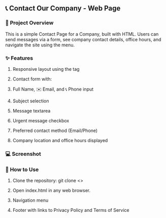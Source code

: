 ## 📞 **Contact Our Company - Web Page**


### 📝 **Project Overview**


This is a simple Contact Page for a Company, built with HTML. Users can send messages via a form, see company contact details, office hours, and navigate the site using the menu.

### ✨ **Features**



1. Responsive layout using the <meta viewport> tag

2. Contact form with:

3. Full Name, ✉️ Email, and 📞 Phone input

4. Subject selection

5. Message textarea

6. Urgent message checkbox

7. Preferred contact method (Email/Phone)

8. Company location and office hours displayed

### 💻 **Screenshot**


### 🚀 **How to Use**

1. Clone the repository:
        git clone <>
   
3. Open index.html in any web browser.



10. Navigation menu

11. Footer with links to Privacy Policy and Terms of Service
